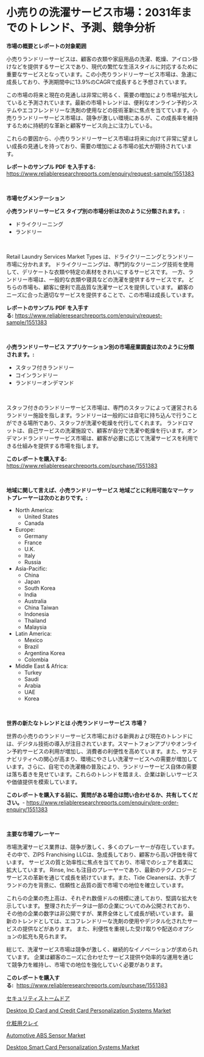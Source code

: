 <p><h1>小売りの洗濯サービス市場：2031年までのトレンド、予測、競争分析</h1></p><p><strong>市場の概要とレポートの対象範囲</strong></p>
<p><p>小売りランドリーサービスは、顧客の衣類や家庭用品の洗濯、乾燥、アイロン掛けなどを提供するサービスであり、現代の繁忙な生活スタイルに対応するために重要なサービスとなっています。この小売りランドリーサービス市場は、急速に成長しており、予測期間中に13.9%のCAGRで成長すると予想されています。</p><p>この市場の将来と現在の見通しは非常に明るく、需要の増加により市場が拡大していると予測されています。最新の市場トレンドは、便利なオンライン予約システムやエコフレンドリーな洗剤の使用などの技術革新に焦点を当てています。小売りランドリーサービス市場は、競争が激しい環境にあるが、この成長率を維持するために持続的な革新と顧客サービス向上に注力している。</p><p>これらの要因から、小売りランドリーサービス市場は将来に向けて非常に望ましい成長の見通しを持っており、需要の増加による市場の拡大が期待されています。</p></p>
<p><strong>レポートのサンプル PDF を入手する:</strong> <a href="https://www.reliableresearchreports.com/enquiry/request-sample/1551383">https://www.reliableresearchreports.com/enquiry/request-sample/1551383</a></p>
<p>&nbsp;</p>
<p><strong>市場セグメンテーション</strong></p>
<p><strong>小売ランドリーサービス タイプ別の市場分析は次のように分類されます。:</strong></p>
<p><ul><li>ドライクリーニング</li><li>ランドリー</li></ul></p>
<p>&nbsp;</p>
<p><p>Retail Laundry Services Market Types は、ドライクリーニングとランドリー市場に分かれます。 ドライクリーニングは、専門的なクリーニング技術を使用して、デリケートな衣類や特定の素材をきれいにするサービスです。 一方、ランドリー市場は、一般的な衣類や寝具などの洗濯を提供するサービスです。 どちらの市場も、顧客に便利で高品質な洗濯サービスを提供しています。 顧客のニーズに合った適切なサービスを提供することで、この市場は成長しています。</p></p>
<p><strong>レポートのサンプル PDF を入手する:</strong>&nbsp;<a href="https://www.reliableresearchreports.com/enquiry/request-sample/1551383">https://www.reliableresearchreports.com/enquiry/request-sample/1551383</a></p>
<p>&nbsp;</p>
<p><strong> 小売ランドリーサービス アプリケーション別の市場産業調査は次のように分類されます。:</strong></p>
<p><ul><li>スタッフ付きランドリー</li><li>コインランドリー</li><li>ランドリーオンデマンド</li></ul></p>
<p>&nbsp;</p>
<p><p>スタッフ付きのランドリーサービス市場は、専門のスタッフによって運営されるランドリー施設を指します。ランドリーは一般的には自宅に持ち込んで行うことができる場所であり、スタッフが洗濯や乾燥を代行してくれます。 ランドロマットは、自己サービスの洗濯施設で、顧客が自分で洗濯や乾燥を行います。オンデマンドランドリーサービス市場は、顧客が必要に応じて洗濯サービスを利用できる仕組みを提供する市場を指します。</p></p>
<p><strong>このレポートを購入する:</strong>&nbsp; <a href="https://www.reliableresearchreports.com/purchase/1551383">https://www.reliableresearchreports.com/purchase/1551383</a></p>
<p>&nbsp;</p>
<p><strong>地域に関して言えば、小売ランドリーサービス 地域ごとに利用可能なマーケットプレーヤーは次のとおりです。:</strong></p>
<p><ul>
    <li>
        North America:
        <ul>
            <li>United States</li>
            <li>Canada</li>
        </ul>
    </li>
    <li>
        Europe:
        <ul>
            <li>Germany</li>
            <li>France</li>
            <li>U.K.</li>
            <li>Italy</li>
            <li>Russia</li>
        </ul>
    </li>
    <li>
        Asia-Pacific:
        <ul>
            <li>China</li>
            <li>Japan</li>
            <li>South Korea</li>
            <li>India</li>
            <li>Australia</li>
            <li>China Taiwan</li>
            <li>Indonesia</li>
            <li>Thailand</li>
            <li>Malaysia</li>
        </ul>
    </li>
    <li>
        Latin America:
        <ul>
            <li>Mexico</li>
            <li>Brazil</li>
            <li>Argentina Korea</li>
            <li>Colombia</li>
        </ul>
    </li>
    <li>
        Middle East & Africa:
        <ul>
            <li>Turkey</li>
            <li>Saudi</li>
            <li>Arabia</li>
            <li>UAE</li>
            <li>Korea</li>
        </ul>
    </li>
    </ul></p>
<p>&nbsp;</p>
<p><strong>世界の新たなトレンドとは 小売ランドリーサービス 市場？</strong></p>
<p><p>世界の小売りのランドリーサービス市場における新興および現在のトレンドには、デジタル技術の導入が注目されています。スマートフォンアプリやオンライン予約サービスの利用が増加し、消費者の利便性を高めています。また、サステナビリティへの関心が高まり、環境にやさしい洗濯サービスへの需要が増加しています。さらに、自宅での洗濯機の普及により、ランドリーサービス自体の需要は落ち着きを見せています。これらのトレンドを踏まえ、企業は新しいサービスや価値提供を模索しています。</p></p>
<p><strong>このレポートを購入する前に、質問がある場合は問い合わせるか、共有してください。</strong>- <a href="https://www.reliableresearchreports.com/enquiry/pre-order-enquiry/1551383">https://www.reliableresearchreports.com/enquiry/pre-order-enquiry/1551383</a></p>
<p>&nbsp;</p>
<p><strong>主要な市場プレーヤー</strong></p>
<p><p>市場洗濯サービス業界は、競争が激しく、多くのプレーヤーが存在しています。 その中で、ZIPS Franchising LLCは、急成長しており、顧客から高い評価を得ています。 サービスの質と効率性に焦点を当てており、市場でのシェアを着実に拡大しています。 Rinse, Inc.も注目のプレーヤーであり、最新のテクノロジーとサービスの革新を通じて成長を続けています。また、Tide Cleanersは、大手ブランドの力を背景に、信頼性と品質の面で市場での地位を確立しています。</p><p>これらの企業の売上高は、それぞれ数億ドルの規模に達しており、堅調な拡大を示しています。 整理されたデータは一部の企業についてのみ公開されており、その他の企業の数字は非公開ですが、業界全体として成長が続いています。 最新のトレンドとしては、エコフレンドリーな洗剤の使用やデジタル化されたサービスの提供などがあります。 また、利便性を重視した受け取りや配送のオプションの拡充も見られます。</p><p>総じて、洗濯サービス市場は競争が激しく、継続的なイノベーションが求められています。 企業は顧客のニーズに合わせたサービス提供や効率的な運用を通じて競争力を維持し、市場での地位を強化していく必要があります。</p></p>
<p><strong>このレポートを購入する:</strong>&nbsp;&nbsp;<a href="https://www.reliableresearchreports.com/purchase/1551383">https://www.reliableresearchreports.com/purchase/1551383</a></p>
<p><p><a href="https://medium.com/@saigekulas/%E3%82%BB%E3%82%AD%E3%83%A5%E3%83%AA%E3%83%86%E3%82%A3-%E3%82%B9%E3%83%88%E3%83%BC%E3%83%A0-%E3%83%89%E3%82%A2%E5%B8%82%E5%A0%B4%E5%B1%95%E6%9C%9B-%E6%A5%AD%E7%95%8C%E6%A6%82%E8%A6%81%E3%81%A8%E4%BA%88%E6%B8%AC-2024%E5%B9%B4%E3%81%8B%E3%82%892031%E5%B9%B4-b785be67d839">セキュリティストームドア</a></p><p><a href="https://issuu.com/reportprime-2/docs/desktop-id-card-and-credit-card-personalization-sy">Desktop ID Card and Credit Card Personalization Systems Market</a></p><p><a href="https://github.com/joaejkdzgyljvo6/Market-Research-Report-List-1/blob/main/47763737077.md">化粧用クレイ</a></p><p><a href="https://zircon-bluebell-299.notion.site/Automotive-ABS-Sensor-Market-Research-Report-Provides-thorough-Industry-Overview-which-offers-an-In-fe1c612a5b6049faa3dbb02fb5b3afc8">Automotive ABS Sensor Market</a></p><p><a href="https://issuu.com/reportprime-2/docs/desktop-smart-card-personalization-systems-market-">Desktop Smart Card Personalization Systems Market</a></p></p>
